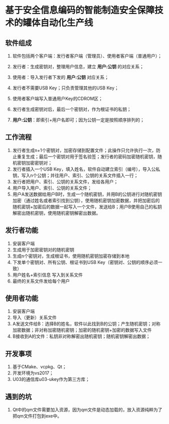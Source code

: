 # 基于安全信息编码的智能制造安全保障技术的罐体自动化生产线

## 软件组成

1. 软件包括两个客户端：发行者客户端（管理员）、使用者客户端（普通用户）；

2. 发行者：生成密钥对，整理用户信息，建立 **用户:公钥** 的对应关系；

3. 使用者：导入发行者下发的 **用户:公钥** 对应关系；
4. 发行者不需要USB Key；只负责管理其他的USB Key；
5. 使用者客户端写入普通用户Key的CDROM区；
6. 发行者生成密钥对后，最后一个密钥对，作为根证书的私钥；
7. **用户:公钥**：即索引+用户名即可；因为公钥一定是按照顺序排列的；

## 工作流程

1. 发行者生成n+1个密钥对，加密存储到配置文件；此操作只允许执行一次，防止重复生成；最后一个密钥对用于签名验签；发行者的密码加密随机密钥，随机密钥加密密钥对；
2. 发行者插入一个USB Key，填入姓名，软件自动建立索引（编号），导入公私钥，写入n个公钥；并往用户、索引、公钥的关系文件插入一行；
3. 发行者把用户、索引、公钥的关系文件，发给各用户；
4. 用户导入用户、索引、公钥的关系文件；
5. 用户A发送数据给用户B时，生成一个随机密钥，并用B的公钥进行对随机密钥加密（通过姓名或者索引找到公钥），使用随机密钥加密数据，并把加密后的随机密钥+加密后的数据一起写入一个文件，发送给B；用户B使用自己的私钥解密出随机密钥，使用随机密钥解密出数据。

## 发行者功能

1. 安装客户端
2. 生成用于加密密钥对的随机密钥
3. 生成n个密钥对，生成根证书，使用随机密钥加密存储到本地
4. 下发单个密钥对、所有公钥、根证书到USB Key（密钥对、公钥的顺序必须一致）
5. 用户姓名+索引信息 写入到关系文件
6. 最终的关系文件发给每个用户

## 使用者功能

1. 安装客户端
2. 导入（更新）关系文件
3. A发送文件给B：选择B的姓名，软件以此找到B的公钥；产生随机密钥；对称加密数据；非对称加密随机密钥；加密的随机密钥+加密的数据写入文件
4. B接收到A的文件：私钥非对称解密出随机密钥；随机密钥解密出数据；

## 开发事项

1. 基于CMake、vcpkg、Qt；
2. 开发环境为vs2017；
3. U03的通信库u03-ukey作为第三方库；

## 遇到的坑

1. Qt中的qm文件需要加入资源，因为qm文件是动态加载的，放入资源纯粹为了把qm文件打包到exe中。